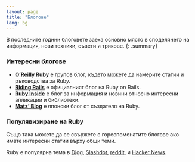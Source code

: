 ```yaml
---
layout: page
title: "Блогове"
lang: bg
---
```


В последните години блоговете заеха основно място в споделянето на информация,
нови техники, съвети и трикове.
{: .summary}

### Интересни блогове

* [**O’Reilly Ruby**][8] е групов блог, където можете да намерите
  статии и ръководства за Ruby.
* [**Riding Rails**][9] е официалният блог на Ruby on Rails.
* [**Ruby Inside**][10] е блог за информация и новини относно интересни
  апликации и библиотеки.
* [**Matz’ Blog**][11] е японски блог от създателя на Ruby.

### Популявизиране на Ruby

Също така можете да се свържете с
гореспоменатите блогове ако имате интересни статии върху общи теми.

Ruby е популярна тема в [Digg][13], [Slashdot][14], [reddit][15],
и [Hacker News][16].



[8]: http://oreillynet.com/ruby/
[9]: http://weblog.rubyonrails.org/
[10]: http://www.rubyinside.com/
[11]: http://www.rubyist.net/~matz/
[13]: http://digg.com/programming
[14]: http://developers.slashdot.org/
[15]: http://www.reddit.com/r/ruby
[16]: http://news.ycombinator.com/
